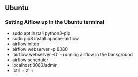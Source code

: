 <h2>Ubuntu</h2>
<h3>Setting Aiflow up in the Ubuntu terminal</h3>
<ul>
  <li>sudo apt install python3-pip</li>
  <li>sudo pip3 install apache-airflow</li>
  <li>airflow initdb</li>
  <li>airflow webserver -p 8080</li>
  <li>'airflow webserver -D' - running airflow in the background</li>
  <li>airflow scheduler</li>
  <li>localhost:8080/admin</li>
  <li>'ctrl + z' + </li>
</ul>
